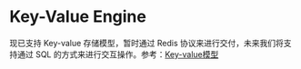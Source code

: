 # Key-Value Engine

现已支持 Key-value 存储模型，暂时通过 Redis 协议来进行交付，未来我们将支持通过 SQL 的方式来进行交互操作。参考：[Key-value模型](../key-value-data-model/overview.md)
